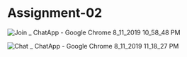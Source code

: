 # Assignment-02


![Join _ ChatApp - Google Chrome 8_11_2019 10_58_48 PM](https://user-images.githubusercontent.com/50562818/62837548-7d99f680-bc92-11e9-9a18-d38485881780.png)

![Chat _ ChatApp - Google Chrome 8_11_2019 11_18_27 PM](https://user-images.githubusercontent.com/50562818/62837554-87bbf500-bc92-11e9-8a23-074b93a322b5.png)

